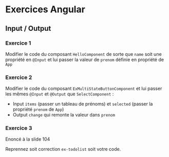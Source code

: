 # Exercices Angular

## Input / Output

### Exercice 1

Modifier le code du composant `HelloComponent` de sorte que `name` soit une propriété en `@Input` et lui passer la valeur de `prenom` définie en propriété de `App`

### Exercice 2

Modifier le code du composant `ExMultiStateButtonComponent` et lui passer les mêmes `@Input` et `@Output` que `SelectComponent` :

- Input `items` (passer un tableau de prénoms) et `selected` (passer la propriété `prenom` de `App`)
- Output `change` qui remonte la valeur dans `prenom`

### Exercice 3

Enoncé à la slide 104

Reprennez soit correction `ex-todolist` soit votre code.
